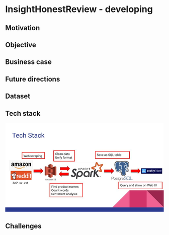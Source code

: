 # InsightHonestReview - developing

## Motivation


## Objective

## Business case

## Future directions

## Dataset

## Tech stack
![](/fig/HonestReview_tech_stack.jpg)

## Challenges
